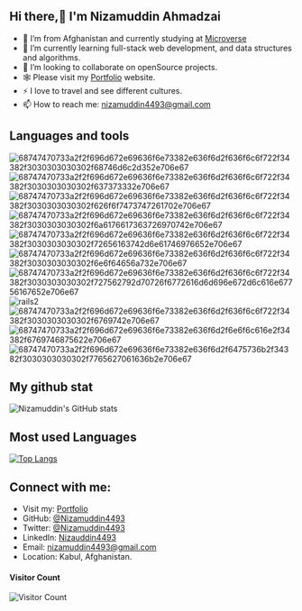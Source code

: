 ## Hi there,👋 I'm Nizamuddin Ahmadzai 

- 🔭 I’m from Afghanistan and currently studying at [Microverse](https://http://www.microverse.org)
- 🌱 I’m currently learning full-stack web development, and data structures and algorithms. 
- 👯 I’m looking to collaborate on openSource projects.
- 🕸️ Please visit my [Portfolio](https://nizamuddin4493.github.io/My-Portfolio/) website. 
- ⚡  I love to travel and see different cultures.
- 📫 How to reach me: [nizamuddin4493@gmail.com](https://mail.google.com/)

## Languages and tools
![68747470733a2f2f696d672e69636f6e73382e636f6d2f636f6c6f722f34382f3030303030302f68746d6c2d352e706e67](https://user-images.githubusercontent.com/78977308/146660063-a1522aa6-d8af-4587-967f-a53e59f3c3dd.png)
![68747470733a2f2f696d672e69636f6e73382e636f6d2f636f6c6f722f34382f3030303030302f637373332e706e67](https://user-images.githubusercontent.com/78977308/146660064-ac7a2c5c-4bd1-4ae0-b2cb-b83a0b5c88f3.png)
![68747470733a2f2f696d672e69636f6e73382e636f6d2f636f6c6f722f34382f3030303030302f626f6f7473747261702e706e67](https://user-images.githubusercontent.com/78977308/146660065-64346edf-424d-426e-b160-b1ec96827024.png)
![68747470733a2f2f696d672e69636f6e73382e636f6d2f636f6c6f722f34382f3030303030302f6a6176617363726970742e706e67](https://user-images.githubusercontent.com/78977308/146660059-b314c447-95b2-41b5-b4d5-5d2dd279baca.png)
![68747470733a2f2f696d672e69636f6e73382e636f6d2f636f6c6f722f34382f3030303030302f72656163742d6e61746976652e706e67](https://user-images.githubusercontent.com/78977308/146660043-47259220-cf52-4a6f-9e8c-c137999bf3aa.png)
![68747470733a2f2f696d672e69636f6e73382e636f6d2f636f6c6f722f34382f3030303030302f6e6f64656a732e706e67](https://user-images.githubusercontent.com/78977308/146660066-a1e79b77-d67f-4461-8c0b-bec3639d0ea5.png)
![68747470733a2f2f696d672e69636f6e73382e636f6d2f636f6c6f722f34382f3030303030302f727562792d70726f6772616d6d696e672d6c616e67756167652e706e67](https://user-images.githubusercontent.com/78977308/147789473-5c2d9c95-e2b5-4526-b319-01c787881a8f.png)
![rails2](https://user-images.githubusercontent.com/78977308/147789479-a3c58c59-37dc-455d-893d-96c2704ceeb4.png)
![68747470733a2f2f696d672e69636f6e73382e636f6d2f636f6c6f722f34382f3030303030302f6769742e706e67](https://user-images.githubusercontent.com/78977308/146660069-829c2c02-6e3f-4af4-87db-21afea039530.png)
![68747470733a2f2f696d672e69636f6e73382e636f6d2f6e6f6c616e2f34382f6769746875622e706e67](https://user-images.githubusercontent.com/78977308/147789370-3260b651-f544-484e-bdab-dca803f5331c.png)
![68747470733a2f2f696d672e69636f6e73382e636f6d2f6475736b2f34382f3030303030302f7765627061636b2e706e67](https://user-images.githubusercontent.com/78977308/147789432-4a4adfa0-3804-439b-bbae-5f63248ee740.png)


## My github stat
![Nizamuddin's GitHub stats](https://github-readme-stats.vercel.app/api?username=nizamuddin4493&show_icons=true)

## Most used Languages
[![Top Langs](https://github-readme-stats.vercel.app/api/top-langs/?username=nizamuddin4493&layout=compact)](https://github.com/nizamuddin4493/README.md)


## Connect with me:
- Visit my: [Portfolio](https://nizamuddin4493.github.io/My-Portfolio/)
- GitHub: [@Nizamuddin4493](https://github.com/Nizamuddin4493)
- Twitter: [@Nizamuddin4493](https://twitter.com/Nizamuddin4493)
- LinkedIn: [Nizauddin4493](https://www.linkedin.com/in/nizamuddin4493/)
- Email:  [nizamuddin4493@gmail.com](https://mail.google.com/)
- Location: Kabul, Afghanistan.

#### Visitor Count
![Visitor Count](https://profile-counter.glitch.me/nizamuddin4493/count.svg)
